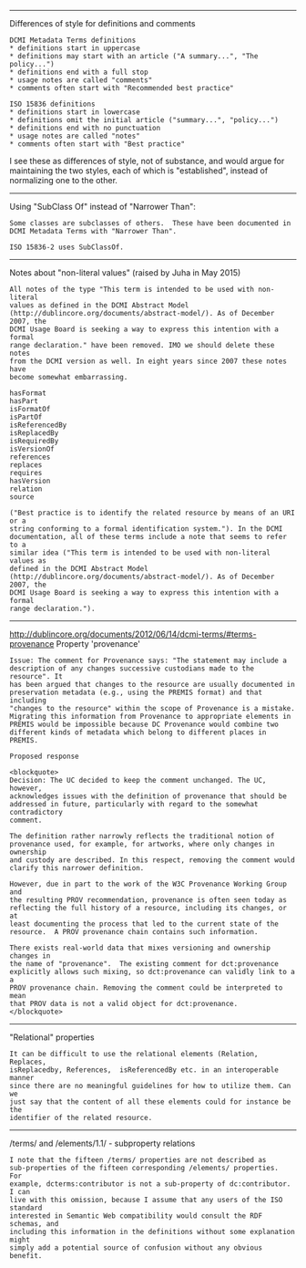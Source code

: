 ----------------------------------------------------------------------
Differences of style for definitions and comments

    DCMI Metadata Terms definitions 
    * definitions start in uppercase
    * definitions may start with an article ("A summary...", "The policy...")
    * definitions end with a full stop
    * usage notes are called "comments"
    * comments often start with "Recommended best practice"

    ISO 15836 definitions
    * definitions start in lowercase
    * definitions omit the initial article ("summary...", "policy...")
    * definitions end with no punctuation
    * usage notes are called "notes"
    * comments often start with "Best practice"

I see these as differences of style, not of substance, and would argue for
maintaining the two styles, each of which is "established", instead of
normalizing one to the other.

----------------------------------------------------------------------
Using "SubClass Of" instead of "Narrower Than":

    Some classes are subclasses of others.  These have been documented in 
    DCMI Metadata Terms with "Narrower Than".

    ISO 15836-2 uses SubClassOf.

----------------------------------------------------------------------
Notes about "non-literal values" (raised by Juha in May 2015)

    All notes of the type "This term is intended to be used with non-literal
    values as defined in the DCMI Abstract Model
    (http://dublincore.org/documents/abstract-model/). As of December 2007, the
    DCMI Usage Board is seeking a way to express this intention with a formal
    range declaration." have been removed. IMO we should delete these notes
    from the DCMI version as well. In eight years since 2007 these notes have
    become somewhat embarrassing.

    hasFormat
    hasPart
    isFormatOf
    isPartOf
    isReferencedBy
    isReplacedBy
    isRequiredBy
    isVersionOf
    references
    replaces
    requires
    hasVersion
    relation 
    source

    ("Best practice is to identify the related resource by means of an URI or a
    string conforming to a formal identification system."). In the DCMI
    documentation, all of these terms include a note that seems to refer to a
    similar idea ("This term is intended to be used with non-literal values as
    defined in the DCMI Abstract Model
    (http://dublincore.org/documents/abstract-model/). As of December 2007, the
    DCMI Usage Board is seeking a way to express this intention with a formal
    range declaration.").

----------------------------------------------------------------------
http://dublincore.org/documents/2012/06/14/dcmi-terms/#terms-provenance Property 'provenance'

    Issue: The comment for Provenance says: "The statement may include a
    description of any changes successive custodians made to the resource". It
    has been argued that changes to the resource are usually documented in
    preservation metadata (e.g., using the PREMIS format) and that including
    "changes to the resource" within the scope of Provenance is a mistake.
    Migrating this information from Provenance to appropriate elements in
    PREMIS would be impossible because DC Provenance would combine two
    different kinds of metadata which belong to different places in PREMIS.

    Proposed response

    <blockquote>
    Decision: The UC decided to keep the comment unchanged. The UC, however,
    acknowledges issues with the definition of provenance that should be
    addressed in future, particularly with regard to the somewhat contradictory
    comment.

    The definition rather narrowly reflects the traditional notion of
    provenance used, for example, for artworks, where only changes in ownership
    and custody are described. In this respect, removing the comment would
    clarify this narrower definition.

    However, due in part to the work of the W3C Provenance Working Group and
    the resulting PROV recommendation, provenance is often seen today as
    reflecting the full history of a resource, including its changes, or at
    least documenting the process that led to the current state of the
    resource.  A PROV provenance chain contains such information.

    There exists real-world data that mixes versioning and ownership changes in
    the name of "provenance".  The existing comment for dct:provenance
    explicitly allows such mixing, so dct:provenance can validly link to a a
    PROV provenance chain. Removing the comment could be interpreted to mean
    that PROV data is not a valid object for dct:provenance.
    </blockquote>

----------------------------------------------------------------------
"Relational" properties

    It can be difficult to use the relational elements (Relation, Replaces,
    isReplacedby, References,  isReferencedBy etc. in an interoperable manner
    since there are no meaningful guidelines for how to utilize them. Can we
    just say that the content of all these elements could for instance be the
    identifier of the related resource.    

----------------------------------------------------------------------
/terms/ and /elements/1.1/ - subproperty relations

    I note that the fifteen /terms/ properties are not described as
    sub-properties of the fifteen corresponding /elements/ properties.  For
    example, dcterms:contributor is not a sub-property of dc:contributor.  I can
    live with this omission, because I assume that any users of the ISO standard
    interested in Semantic Web compatibility would consult the RDF schemas, and
    including this information in the definitions without some explanation might
    simply add a potential source of confusion without any obvious benefit.

